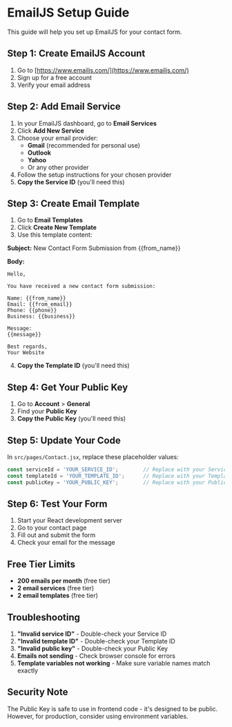 # EmailJS Setup Guide

This guide will help you set up EmailJS for your contact form.

## Step 1: Create EmailJS Account

1. Go to [https://www.emailjs.com/](https://www.emailjs.com/)
2. Sign up for a free account
3. Verify your email address

## Step 2: Add Email Service

1. In your EmailJS dashboard, go to **Email Services**
2. Click **Add New Service**
3. Choose your email provider:
   - **Gmail** (recommended for personal use)
   - **Outlook** 
   - **Yahoo**
   - Or any other provider
4. Follow the setup instructions for your chosen provider
5. **Copy the Service ID** (you'll need this)

## Step 3: Create Email Template

1. Go to **Email Templates**
2. Click **Create New Template**
3. Use this template content:

**Subject:** New Contact Form Submission from {{from_name}}

**Body:**
```
Hello,

You have received a new contact form submission:

Name: {{from_name}}
Email: {{from_email}}
Phone: {{phone}}
Business: {{business}}

Message:
{{message}}

Best regards,
Your Website
```

4. **Copy the Template ID** (you'll need this)

## Step 4: Get Your Public Key

1. Go to **Account** > **General**
2. Find your **Public Key**
3. **Copy the Public Key** (you'll need this)

## Step 5: Update Your Code

In `src/pages/Contact.jsx`, replace these placeholder values:

```javascript
const serviceId = 'YOUR_SERVICE_ID';        // Replace with your Service ID
const templateId = 'YOUR_TEMPLATE_ID';      // Replace with your Template ID  
const publicKey = 'YOUR_PUBLIC_KEY';        // Replace with your Public Key
```

## Step 6: Test Your Form

1. Start your React development server
2. Go to your contact page
3. Fill out and submit the form
4. Check your email for the message

## Free Tier Limits

- **200 emails per month** (free tier)
- **2 email services** (free tier)
- **2 email templates** (free tier)

## Troubleshooting

1. **"Invalid service ID"** - Double-check your Service ID
2. **"Invalid template ID"** - Double-check your Template ID  
3. **"Invalid public key"** - Double-check your Public Key
4. **Emails not sending** - Check browser console for errors
5. **Template variables not working** - Make sure variable names match exactly

## Security Note

The Public Key is safe to use in frontend code - it's designed to be public. However, for production, consider using environment variables.
